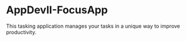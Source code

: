 # AppDevII-FocusApp
This tasking application manages your tasks in a unique way to improve productivity.
